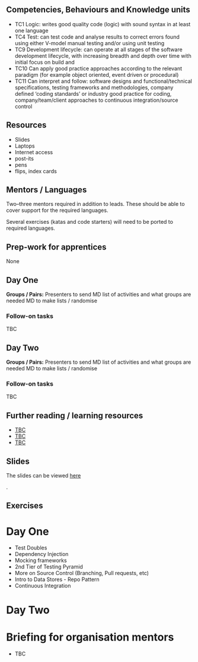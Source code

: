 <!--- ORGANISER THINGS TO CONSIDER 
- Which technical competencies, behaviours and knowledge module topics does the bootcamp cover/meet
- Structuring retros so that they can inform thinking for individual's personal learning records (off the job training record tab in their learning logs)
- Introducing some sort of test or quiz on basic concept learning points from the bootcamp to validate that they have taken stuff in, and provide organisation mentors with results to help them focus follow ups
--->

## Competencies, Behaviours and Knowledge units

* TC1 Logic: writes good quality code (logic) with sound syntax in at least one language 
* TC4 Test: can test code and analyse results to correct errors found using either V-model manual testing and/or using unit testing
* TC9 Development lifecycle: can operate at all stages of the software development lifecycle, with increasing breadth and depth over time with initial focus on build and 
* TC10 Can apply good practice approaches according to the relevant paradigm (for example object oriented, event driven or procedural)
* TC11 Can interpret and follow: software designs and functional/technical specifications, testing frameworks and methodologies, company defined ‘coding standards’ or industry good practice for coding, company/team/client approaches to continuous integration/source control

## Resources 

* Slides
* Laptops
* Internet access
* post-its
* pens
* flips, index cards

## Mentors / Languages
 
Two–three mentors required in addition to leads. These should be able to cover support for the required languages.

Several exercises (katas and code starters) will need to be ported to required languages.

## Prep-work for apprentices

None

## Day One

**Groups / Pairs:** Presenters to send MD list of activities and what groups are needed
MD to make lists / randomise

### Follow-on tasks

TBC

## Day Two

**Groups / Pairs:** Presenters to send MD list of activities and what groups are needed
MD to make lists / randomise

### Follow-on tasks

TBC

## Further reading / learning resources

<!--- For end of boot camp: Signposting for apprentices self study, further learning, online resources, practice etc. --->

* [TBC]()
* [TBC]()
* [TBC]()
 
## Slides

The slides can be viewed [here](http://engineering.autotrader.co.uk/md-apprentice-boot-camp-fundamentals-2/)
<!--- Link to slides used --->.

## Exercises

<!--- Link to details of / resources for exercises set during bootcamp --->

# Day One

* Test Doubles
* Dependency Injection
* Mocking frameworks
* 2nd Tier of Testing Pyramid
* More on Source Control (Branching, Pull requests, etc)
* Intro to Data Stores - Repo Pattern
* Continuous Integration

# Day Two

# Briefing for organisation mentors

* TBC